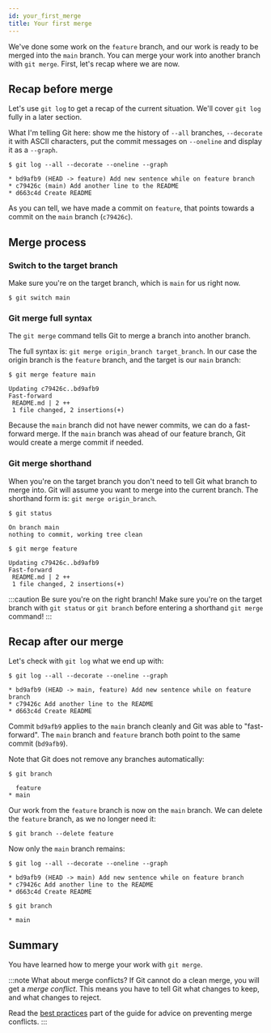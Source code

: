 ```yaml
---
id: your_first_merge
title: Your first merge
---
```


We've done some work on the `feature` branch, and our work is ready to be merged into the `main` branch.
You can merge your work into another branch with `git merge`.
First, let's recap where we are now.

## Recap before merge

Let's use `git log` to get a recap of the current situation.
We'll cover `git log` fully in a later section.

What I'm telling Git here: show me the history of `--all` branches, `--decorate` it with ASCII characters, put the commit messages on `--oneline` and display it as a `--graph`.

```git
$ git log --all --decorate --oneline --graph

* bd9afb9 (HEAD -> feature) Add new sentence while on feature branch
* c79426c (main) Add another line to the README
* d663c4d Create README
```

As you can tell, we have made a commit on `feature`, that points towards a commit on the `main` branch (`c79426c`).

## Merge process

### Switch to the target branch

Make sure you're on the target branch, which is `main` for us right now.

```git
$ git switch main
```

### Git merge full syntax

The `git merge` command tells Git to merge a branch into another branch.

The full syntax is: `git merge origin_branch target_branch`.
In our case the origin branch is the `feature` branch, and the target is our `main` branch:

```git
$ git merge feature main

Updating c79426c..bd9afb9
Fast-forward
 README.md | 2 ++
 1 file changed, 2 insertions(+)
```

Because the `main` branch did not have newer commits, we can do a fast-forward merge.
If the `main` branch was ahead of our feature branch, Git would create a merge commit if needed.

### Git merge shorthand

When you're on the target branch you don't need to tell Git what branch to merge into.
Git will assume you want to merge into the current branch.
The shorthand form is: `git merge origin_branch`.

```git
$ git status

On branch main
nothing to commit, working tree clean

$ git merge feature

Updating c79426c..bd9afb9
Fast-forward
 README.md | 2 ++
 1 file changed, 2 insertions(+)
```

:::caution Be sure you're on the right branch!
Make sure you're on the target branch with `git status` or `git branch` before entering a shorthand `git merge` command!
:::

## Recap after our merge

Let's check with `git log` what we end up with:

```git
$ git log --all --decorate --oneline --graph

* bd9afb9 (HEAD -> main, feature) Add new sentence while on feature branch
* c79426c Add another line to the README
* d663c4d Create README
```

Commit `bd9afb9` applies to the `main` branch cleanly and Git was able to "fast-forward".
The `main` branch and `feature` branch both point to the same commit (`bd9afb9`).

Note that Git does not remove any branches automatically:

```git
$ git branch

  feature
* main
```

Our work from the `feature` branch is now on the `main` branch.
We can delete the `feature` branch, as we no longer need it:

```git
$ git branch --delete feature
```

Now only the `main` branch remains:

```git
$ git log --all --decorate --oneline --graph

* bd9afb9 (HEAD -> main) Add new sentence while on feature branch
* c79426c Add another line to the README
* d663c4d Create README

$ git branch

* main
```

## Summary

You have learned how to merge your work with `git merge`.

:::note What about merge conflicts?
If Git cannot do a clean merge, you will get a _merge conflict_.
This means you have to tell Git what changes to keep, and what changes to reject.

Read the [best practices](best_practices/dealing_with_merges.md) part of the guide for advice on preventing merge conflicts.
:::
